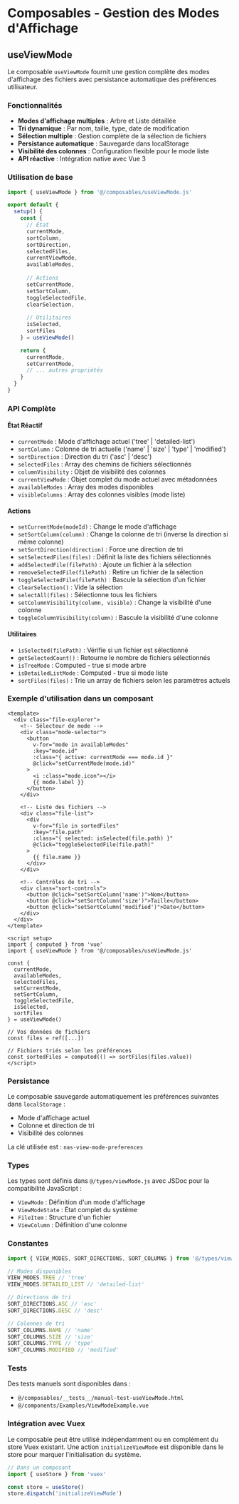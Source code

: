 # Composables - Gestion des Modes d'Affichage

## useViewMode

Le composable `useViewMode` fournit une gestion complète des modes d'affichage des fichiers avec persistance automatique des préférences utilisateur.

### Fonctionnalités

- **Modes d'affichage multiples** : Arbre et Liste détaillée
- **Tri dynamique** : Par nom, taille, type, date de modification
- **Sélection multiple** : Gestion complète de la sélection de fichiers
- **Persistance automatique** : Sauvegarde dans localStorage
- **Visibilité des colonnes** : Configuration flexible pour le mode liste
- **API réactive** : Intégration native avec Vue 3

### Utilisation de base

```javascript
import { useViewMode } from '@/composables/useViewMode.js'

export default {
  setup() {
    const {
      // État
      currentMode,
      sortColumn,
      sortDirection,
      selectedFiles,
      currentViewMode,
      availableModes,
      
      // Actions
      setCurrentMode,
      setSortColumn,
      toggleSelectedFile,
      clearSelection,
      
      // Utilitaires
      isSelected,
      sortFiles
    } = useViewMode()

    return {
      currentMode,
      setCurrentMode,
      // ... autres propriétés
    }
  }
}
```

### API Complète

#### État Réactif

- `currentMode` : Mode d'affichage actuel ('tree' | 'detailed-list')
- `sortColumn` : Colonne de tri actuelle ('name' | 'size' | 'type' | 'modified')
- `sortDirection` : Direction du tri ('asc' | 'desc')
- `selectedFiles` : Array des chemins de fichiers sélectionnés
- `columnVisibility` : Objet de visibilité des colonnes
- `currentViewMode` : Objet complet du mode actuel avec métadonnées
- `availableModes` : Array des modes disponibles
- `visibleColumns` : Array des colonnes visibles (mode liste)

#### Actions

- `setCurrentMode(modeId)` : Change le mode d'affichage
- `setSortColumn(column)` : Change la colonne de tri (inverse la direction si même colonne)
- `setSortDirection(direction)` : Force une direction de tri
- `setSelectedFiles(files)` : Définit la liste des fichiers sélectionnés
- `addSelectedFile(filePath)` : Ajoute un fichier à la sélection
- `removeSelectedFile(filePath)` : Retire un fichier de la sélection
- `toggleSelectedFile(filePath)` : Bascule la sélection d'un fichier
- `clearSelection()` : Vide la sélection
- `selectAll(files)` : Sélectionne tous les fichiers
- `setColumnVisibility(column, visible)` : Change la visibilité d'une colonne
- `toggleColumnVisibility(column)` : Bascule la visibilité d'une colonne

#### Utilitaires

- `isSelected(filePath)` : Vérifie si un fichier est sélectionné
- `getSelectedCount()` : Retourne le nombre de fichiers sélectionnés
- `isTreeMode` : Computed - true si mode arbre
- `isDetailedListMode` : Computed - true si mode liste
- `sortFiles(files)` : Trie un array de fichiers selon les paramètres actuels

### Exemple d'utilisation dans un composant

```vue
<template>
  <div class="file-explorer">
    <!-- Sélecteur de mode -->
    <div class="mode-selector">
      <button 
        v-for="mode in availableModes"
        :key="mode.id"
        :class="{ active: currentMode === mode.id }"
        @click="setCurrentMode(mode.id)"
      >
        <i :class="mode.icon"></i>
        {{ mode.label }}
      </button>
    </div>

    <!-- Liste des fichiers -->
    <div class="file-list">
      <div 
        v-for="file in sortedFiles"
        :key="file.path"
        :class="{ selected: isSelected(file.path) }"
        @click="toggleSelectedFile(file.path)"
      >
        {{ file.name }}
      </div>
    </div>

    <!-- Contrôles de tri -->
    <div class="sort-controls">
      <button @click="setSortColumn('name')">Nom</button>
      <button @click="setSortColumn('size')">Taille</button>
      <button @click="setSortColumn('modified')">Date</button>
    </div>
  </div>
</template>

<script setup>
import { computed } from 'vue'
import { useViewMode } from '@/composables/useViewMode.js'

const {
  currentMode,
  availableModes,
  selectedFiles,
  setCurrentMode,
  setSortColumn,
  toggleSelectedFile,
  isSelected,
  sortFiles
} = useViewMode()

// Vos données de fichiers
const files = ref([...])

// Fichiers triés selon les préférences
const sortedFiles = computed(() => sortFiles(files.value))
</script>
```

### Persistance

Le composable sauvegarde automatiquement les préférences suivantes dans `localStorage` :

- Mode d'affichage actuel
- Colonne et direction de tri
- Visibilité des colonnes

La clé utilisée est : `nas-view-mode-preferences`

### Types

Les types sont définis dans `@/types/viewMode.js` avec JSDoc pour la compatibilité JavaScript :

- `ViewMode` : Définition d'un mode d'affichage
- `ViewModeState` : État complet du système
- `FileItem` : Structure d'un fichier
- `ViewColumn` : Définition d'une colonne

### Constantes

```javascript
import { VIEW_MODES, SORT_DIRECTIONS, SORT_COLUMNS } from '@/types/viewMode.js'

// Modes disponibles
VIEW_MODES.TREE // 'tree'
VIEW_MODES.DETAILED_LIST // 'detailed-list'

// Directions de tri
SORT_DIRECTIONS.ASC // 'asc'
SORT_DIRECTIONS.DESC // 'desc'

// Colonnes de tri
SORT_COLUMNS.NAME // 'name'
SORT_COLUMNS.SIZE // 'size'
SORT_COLUMNS.TYPE // 'type'
SORT_COLUMNS.MODIFIED // 'modified'
```

### Tests

Des tests manuels sont disponibles dans :
- `@/composables/__tests__/manual-test-useViewMode.html`
- `@/components/Examples/ViewModeExample.vue`

### Intégration avec Vuex

Le composable peut être utilisé indépendamment ou en complément du store Vuex existant. Une action `initializeViewMode` est disponible dans le store pour marquer l'initialisation du système.

```javascript
// Dans un composant
import { useStore } from 'vuex'

const store = useStore()
store.dispatch('initializeViewMode')
```